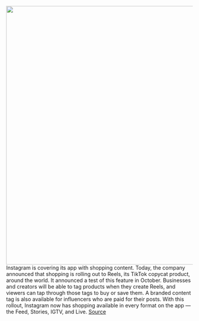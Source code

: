 <img src='https://cdn.vox-cdn.com/thumbor/2Itxv7PZE1glZhc5WEzm955EKnk=/0x0:2436x1624/1200x800/filters:focal(1024x618:1412x1006)/cdn.vox-cdn.com/uploads/chorus_image/image/68489574/shoppingreels.0.jpg' width='700px' /><br/>
Instagram is covering its app with shopping content. Today, the company announced that shopping is rolling out to Reels, its TikTok copycat product, around the world. It announced a test of this feature in October. Businesses and creators will be able to tag products when they create Reels, and viewers can tap through those tags to buy or save them. A branded content tag is also available for influencers who are paid for their posts. With this rollout, Instagram now has shopping available in every format on the app — the Feed, Stories, IGTV, and Live.
<a href='https://www.theverge.com/2020/12/10/22165957/instagram-reels-shopping-update-global'> Source <a/>